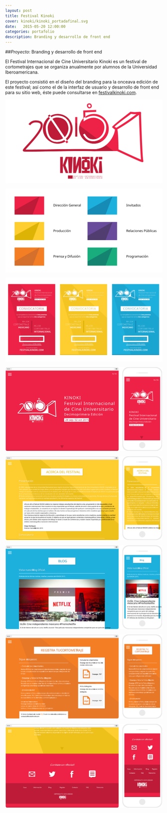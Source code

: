 ```yaml
---
layout: post
title: Festival Kinoki
cover: kinoki/kinoki_portadafinal.svg
date:   2015-05-20 12:00:00
categories: portafolio
description: Branding y desarrollo de front end
---
```

##_Proyecto_: Branding y desarrollo de front end

El Festival Internacional de Cine Universitario Kinoki es un festival de cortometrajes que se organiza anualmente por alumnos de la Universidad Iberoamericana.

El proyecto consistió en el diseño del branding para la onceava edición de este festival; así como el de la interfaz de usuario y desarrollo de front end para su sitio web, éste puede consultarse en [festivalkinoki.com][festivalkinoki.com]. 

![proyecto-01][proyecto-01]

![proyecto-02][proyecto-02]

![proyecto-03][proyecto-03]

![proyecto-04][proyecto-04]

![proyecto-05][proyecto-05]

![proyecto-06][proyecto-06]

![proyecto-07][proyecto-07]

![proyecto-08][proyecto-08]


[festivalkinoki.com]: http://festivalkinoki.com

[proyecto-01]: /images/kinoki/kinoki_01final.svg
[proyecto-02]: /images/kinoki/kinoki_02final.svg
[proyecto-03]: /images/kinoki/kinoki_03final.svg
[proyecto-04]: /images/kinoki/kinoki_04final.svg
[proyecto-05]: /images/kinoki/kinoki_05final.svg
[proyecto-06]: /images/kinoki/kinoki_06final.svg
[proyecto-07]: /images/kinoki/kinoki_07final.svg
[proyecto-08]: /images/kinoki/kinoki_08final.svg
